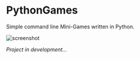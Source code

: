 # PythonGames
Simple command line Mini-Games written in Python.

![screenshot](https://github.com/0xSickb0y/PythonGames/assets/148525929/92ffa2e5-0354-4c61-b07e-131cb134e44a)

_Project in development..._
